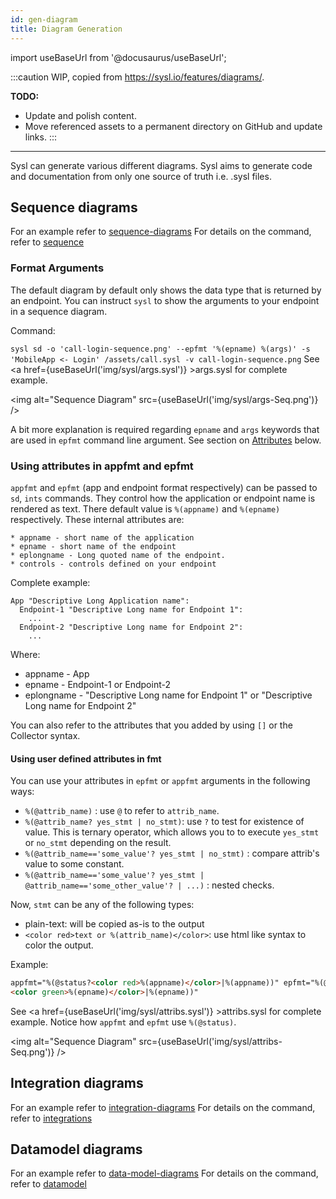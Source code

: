 ```yaml
---
id: gen-diagram
title: Diagram Generation
---
```


import useBaseUrl from '@docusaurus/useBaseUrl';

:::caution
WIP, copied from https://sysl.io/features/diagrams/.

**TODO:**
* Update and polish content.
* Move referenced assets to a permanent directory on GitHub and update links.
:::

---


Sysl can generate various different diagrams. Sysl aims to generate code and documentation from only one source of truth i.e. .sysl files.

## Sequence diagrams

For an example refer to [sequence-diagrams](/docs/byexample/sequence-diagrams/)
For details on the command, refer to [sequence](/docs/commands/sd)

### Format Arguments

The default diagram by default only shows the data type that is returned by an endpoint. You can instruct `sysl` to show the arguments to your endpoint in a sequence diagram.

Command:

`sysl sd -o 'call-login-sequence.png' --epfmt '%(epname) %(args)' -s 'MobileApp <- Login' /assets/call.sysl -v call-login-sequence.png`
See <a href={useBaseUrl('img/sysl/args.sysl')} >args.sysl</a> for complete example.

<img alt="Sequence Diagram" src={useBaseUrl('img/sysl/args-Seq.png')} />

A bit more explanation is required regarding `epname` and `args` keywords that are used in `epfmt` command line argument. See section on [Attributes](#epfmt) below.

### Using attributes in appfmt and epfmt

`appfmt` and `epfmt` (app and endpoint format respectively) can be passed to
`sd`, `ints` commands. They control how the application or endpoint name is
rendered as text. There default value is `%(appname)` and `%(epname)`
respectively. These internal attributes are:

    * appname - short name of the application
    * epname - short name of the endpoint
    * eplongname - Long quoted name of the endpoint.
    * controls - controls defined on your endpoint

Complete example:

```
App "Descriptive Long Application name":
  Endpoint-1 "Descriptive Long name for Endpoint 1":
    ...
  Endpoint-2 "Descriptive Long name for Endpoint 2":
    ...
```

Where:

- appname - App
- epname - Endpoint-1 or Endpoint-2
- eplongname - "Descriptive Long name for Endpoint 1" or "Descriptive Long name
  for Endpoint 2"

You can also refer to the attributes that you added by using `[]` or the
Collector syntax.

#### Using user defined attributes in fmt

You can use your attributes in `epfmt` or `appfmt` arguments in the following
ways:

- `%(@attrib_name)` : use `@` to refer to `attrib_name`.
- `%(@attrib_name? yes_stmt | no_stmt)`: use `?` to test for existence of value.
  This is ternary operator, which allows you to to execute `yes_stmt` or
  `no_stmt` depending on the result.
- `%(@attrib_name=='some_value'? yes_stmt | no_stmt)` : compare attrib's value
  to some constant.
- `%(@attrib_name=='some_value'? yes_stmt | @attrib_name=='some_other_value'? | ...)` : nested checks.

Now, `stmt` can be any of the following types:

- plain-text: will be copied as-is to the output
- `<color red>text or %(attrib_name)</color>`: use html like syntax to color the
  output.

Example:

```html
appfmt="%(@status?<color red>%(appname)</color>|%(appname))" epfmt="%(@status?
<color green>%(epname)</color>|%(epname))"
```

See <a href={useBaseUrl('img/sysl/attribs.sysl')} >attribs.sysl</a> for complete example. Notice how
`appfmt` and `epfmt` use `%(@status)`.

<img alt="Sequence Diagram" src={useBaseUrl('img/sysl/attribs-Seq.png')} />

## Integration diagrams

For an example refer to [integration-diagrams](/docs/byexample/integration-diagrams/)
For details on the command, refer to [integrations](/docs/commands/integrations)

## Datamodel diagrams

For an example refer to [data-model-diagrams](/docs/byexample/data-model-diagrams/)
For details on the command, refer to [datamodel](/docs/commands/datamodel)

